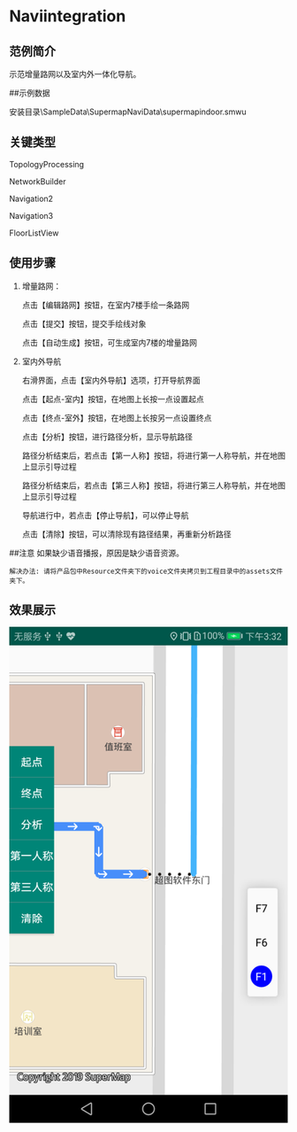 # Naviintegration

## 范例简介
示范增量路网以及室内外一体化导航。

##示例数据

安装目录\SampleData\SupermapNaviData\supermapindoor.smwu

## 关键类型
TopologyProcessing

NetworkBuilder

Navigation2

Navigation3

FloorListView
	

## 使用步骤

1. 增量路网：
 
	点击【编辑路网】按钮，在室内7楼手绘一条路网

	点击【提交】按钮，提交手绘线对象

	点击【自动生成】按钮，可生成室内7楼的增量路网
2. 室内外导航

	右滑界面，点击【室内外导航】选项，打开导航界面

	点击【起点-室内】按钮，在地图上长按一点设置起点

	点击【终点-室外】按钮，在地图上长按另一点设置终点

	点击【分析】按钮，进行路径分析，显示导航路径

	路径分析结束后，若点击【第一人称】按钮，将进行第一人称导航，并在地图上显示引导过程

	路径分析结束后，若点击【第三人称】按钮，将进行第三人称导航，并在地图上显示引导过程

	导航进行中，若点击【停止导航】，可以停止导航

	点击【清除】按钮，可以清除现有路径结果，再重新分析路径

##注意
	如果缺少语音播报，原因是缺少语音资源。

	解决办法: 请将产品包中Resource文件夹下的voice文件夹拷贝到工程目录中的assets文件夹下。
## 效果展示

![image](Naviintegration.png)
